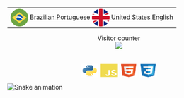 <div style="display: inline_block"><br>
  <table> 
    <tr align="center">
    <td align="center">
      <a align="center" href='https://github.com/Metioflar/Metioflar/blob/main/README_PT_BR.MD'> 
       <img align="center" alt="Nicolle-Python" height="40" width="40" src="https://raw.githubusercontent.com/Metioflar/Metioflar/main/brazil.png">              Brazilian Portuguese</a>
  <a align="center" href='https://github.com/Metioflar'> <img align="center" alt="Nicolle-Python" height="40" width="40" src="uk-circle-01.png">
    United States English </a>
      </td>
      </tr>
  </table>
 </div>
<p align="center"> 
 Visitor counter <br>
  <img src="https://profile-counter.glitch.me/Metioflar/count.svg" />
</p>

  <div align="center" style="display: inline_block"><br>
      <img align="center" alt="Nicolle-Python" height="30" width="40" src="https://raw.githubusercontent.com/devicons/devicon/master/icons/python/python-original.svg">
  <img align="center" alt="Nicolle-Js" height="30" width="40" src="https://raw.githubusercontent.com/devicons/devicon/master/icons/javascript/javascript-plain.svg">
  <img align="center" alt="Nicolle-HTML" height="30" width="40" src="https://raw.githubusercontent.com/devicons/devicon/master/icons/html5/html5-original.svg">
  <img align="center" alt="Nicolle-CSS" height="30" width="40" src="https://raw.githubusercontent.com/devicons/devicon/master/icons/css3/css3-original.svg">
</div>
   
<div> 
 
  ![Snake animation](https://github.com/natorjunior/natorjunior/blob/output/github-contribution-grid-snake.svg)
 
</div>
